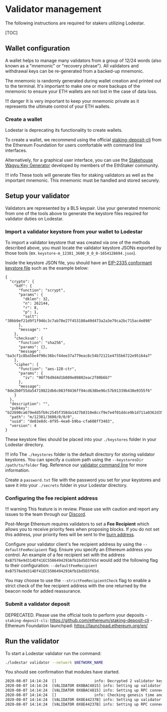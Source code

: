 # Validator management

The following instructions are required for stakers utilizing Lodestar.

[TOC]

## Wallet configuration

A wallet helps to manage many validators from a group of 12/24 words (also known as a "mnemonic" or "recovery phrase"). All validators and withdrawal keys can be re-generated from a backed-up mnemonic.

The mnemonic is randomly generated during wallet creation and printed out to the terminal. It's important to make one or more backups of the mnemonic to ensure your ETH wallets are not lost in the case of data loss. 

<!-- prettier-ignore-start -->
!!! danger
    It is very important to keep your mnemonic private as it represents the ultimate control of your ETH wallets.
<!-- prettier-ignore-end -->

### Create a wallet

Lodestar is deprecating its functionality to create wallets.

To create a wallet, we recommend using the official [staking-deposit-cli](https://github.com/ethereum/staking-deposit-cli/releases) from the Ethereum Foundation for users comfortable with command line interfaces.

Alternatively, for a graphical user interface, you can use the [Stakehouse Wagyu Key Generator](https://wagyu.gg/) developed by members of the EthStaker community.

<!-- prettier-ignore-start -->
!!! info
    These tools will generate files for staking validators as well as the important mnemonic. This mnemonic must be handled and stored securely.
<!-- prettier-ignore-end -->

## Setup your validator

Validators are represented by a BLS keypair. Use your generated mnemonic from one of the tools above to generate the keystore files required for validator duties on Lodestar. 

### Import a validator keystore from your wallet to Lodestar

To import a validator keystore that was created via one of the methods described above, you must locate the validator keystore JSONs exported by those tools (ex. `keystore-m_12381_3600_0_0_0-1654128694.json`).

Inside the keystore JSON file, you should have an [EIP-2335 conformant keystore file](https://github.com/ethereum/EIPs/blob/master/EIPS/eip-2335.md#json-schema) such as the example below:

```
{
  "crypto": {
    "kdf": {
      "function": "scrypt",
      "params": {
        "dklen": 32,
        "n": 262144,
        "r": 8,
        "p": 1,
        "salt": "30bb9ef21d9f1f946c3c7ab70e27f453180a49d473a2a3e79ca2bc715ac4e898"
      },
      "message": ""
    },
    "checksum": {
      "function": "sha256",
      "params": {},
      "message": "ba3cf1c8ba5be4f90c36bcf44ee37a779eac8c54b72121e4755b6722e95164a7"
    },
    "cipher": {
      "function": "aes-128-ctr",
      "params": {
        "iv": "90f76d9d4d1b089e89802eac2f80b6b7"
      },
      "message": "8de2b0f55da54719822db6c083f0436ff94cd638be96c57b91339b438e9355f6"
    }
  },
  "description": "",
  "pubkey": "b22690ca679edd5fb9c2545f358da1427b8310e8ccf9e7e4f01ddce9b1d711a0362d35225673cce8f33911a22ae1519e",
  "path": "m/12381/3600/0/0/0",
  "uuid": "de83e8dc-8f95-4ea0-b9ba-cfa608ff3483",
  "version": 4
}
```

These keystore files should be placed into your `./keystores` folder in your Lodestar directory. 

<!-- prettier-ignore-start -->
!!! info
    The `./keystores` folder is the default directory for storing validator keystores. You can specify a custom path using the `--keystoresDir /path/to/folder` flag. Reference our [validator command line](https://chainsafe.github.io/lodestar/reference/cli/#validator) for more information.
<!-- prettier-ignore-end -->

Create a `password.txt` file with the password you set for your keystores and save it into your `./secrets` folder in your Lodestar directory.

### Configuring the fee recipient address

<!-- prettier-ignore-start -->
!!! warning
    This feature is in review. Please use with caution and report any issues to the team through our [Discord](https://discord.gg/yjyvFRP).
<!-- prettier-ignore-end -->

Post-Merge Ethereum requires validators to set a **Fee Recipient** which allows you to receive priority fees when proposing blocks. If you do not set this address, your priority fees will be sent to the [burn address](https://etherscan.io/address/0x0000000000000000000000000000000000000000).

Configure your validator client's fee recipient address by using the `--defaultFeeRecipient` flag. Ensure you specify an Ethereum address you control. An example of a fee recipient set with the address `0xB7576e9d314Df41EC5506494293Afb1bd5D3f65d` would add the following flag to their configuration: `--defaultFeeRecipient 0xB7576e9d314Df41EC5506494293Afb1bd5D3f65d`.

You may choose to use the `--strictFeeRecipientCheck` flag to enable a strict check of the fee recipient address with the one returned by the beacon node for added reassurance.

### Submit a validator deposit

DEPRECATED. Please use the official tools to perform your deposits - `staking-deposit-cli`: https://github.com/ethereum/staking-deposit-cli - Ethereum Foundation launchpad: https://launchpad.ethereum.org/en/

## Run the validator

To start a Lodestar validator run the command:

```bash
./lodestar validator --network $NETWORK_NAME
```

You should see confirmation that modules have started.

```bash
2020-08-07 14:14:24  []                 info: Decrypted 2 validator keystores
2020-08-07 14:14:24  [VALIDATOR 0X8BAC4815] info: Setting up validator client...
2020-08-07 14:14:24  [VALIDATOR 0X8BAC4815] info: Setting up RPC connection...
2020-08-07 14:14:24  []                 info: Checking genesis time and beacon node connection
2020-08-07 14:14:24  [VALIDATOR 0X8E44237B] info: Setting up validator client...
2020-08-07 14:14:24  [VALIDATOR 0X8E44237B] info: Setting up RPC connection...
```
